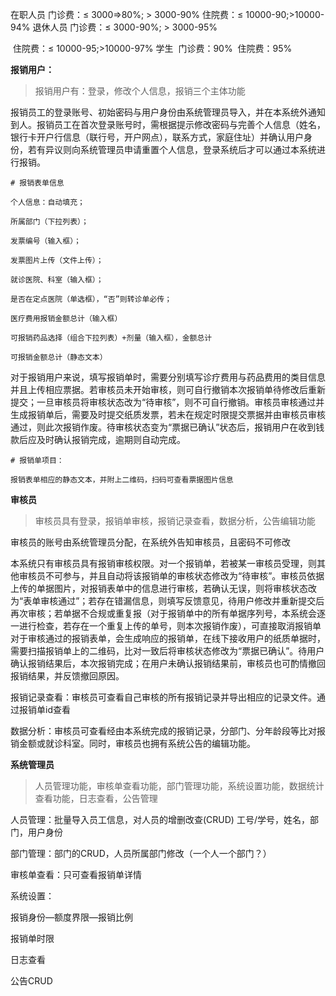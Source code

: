 在职人员
	门诊费：$\le$ 3000=>80%; > 3000-90%
	住院费：$\le$  10000-90;>10000-94%
退休人员
	门诊费：$\le$  3000-90%; > 3000-95%

​	住院费：$\le$  10000-95;>10000-97%
学生
​	门诊费：90%
​	住院费：95%

**报销用户：** 

> 报销用户有：登录，修改个人信息，报销三个主体功能

报销员工的登录账号、初始密码与用户身份由系统管理员导入，并在本系统外通知到人。报销员工在首次登录账号时，需根据提示修改密码与完善个人信息（姓名，银行卡开户行信息（联行号，开户网点），联系方式，家庭住址）并确认用户身份，若有异议则向系统管理员申请重置个人信息，登录系统后才可以通过本系统进行报销。

```
# 报销表单信息

个人信息：自动填充；

所属部门（下拉列表）；

发票编号（输入框）；

发票图片上传（文件上传）；

就诊医院、科室（输入框）；

是否在定点医院（单选框），“否”则转诊单必传；

医疗费用报销金额总计（输入框）

可报销药品选择（组合下拉列表）+剂量（输入框），金额总计

可报销金额总计（静态文本）
```

对于报销用户来说，填写报销单时，需要分别填写诊疗费用与药品费用的类目信息并且上传相应票据。若审核员未开始审核，则可自行撤销本次报销单待修改后重新提交；一旦审核员将审核状态改为“待审核”，则不可自行撤销。审核员审核通过并生成报销单后，需要及时提交纸质发票，若未在规定时限提交票据并由审核员审核通过，则此次报销作废。待审核状态变为“票据已确认”状态后，报销用户在收到钱款后应及时确认报销完成，逾期则自动完成。

```
# 报销单项目：

报销表单相应的静态文本，并附上二维码，扫码可查看票据图片信息
```

**审核员**

> 审核员具有登录，报销单审核，报销记录查看，数据分析，公告编辑功能

审核员的账号由系统管理员分配，在系统外告知审核员，且密码不可修改

本系统只有审核员具有报销审核权限。对一个报销单，若被某一审核员受理，则其他审核员不可参与，并且自动将该报销单的审核状态修改为“待审核”。审核员依据上传的单据图片，对报销表单中的信息进行审核，若确认无误，则将审核状态改为“表单审核通过”；若存在错漏信息，则填写反馈意见，待用户修改并重新提交后再次审核；若单据不合规或重复报（对于报销单中的所有单据序列号，本系统会逐一进行检查，若存在一个重复上传的单号，则本次报销作废），可直接取消报销单对于审核通过的报销表单，会生成响应的报销单，在线下接收用户的纸质单据时，需要扫描报销单上的二维码，比对一致后将审核状态修改为“票据已确认”。待用户确认报销结果后，本次报销完成；在用户未确认报销结果前，审核员也可酌情撤回报销结果，并反馈撤回原因。

报销记录查看：审核员可查看自己审核的所有报销记录并导出相应的记录文件。通过报销单id查看

数据分析：审核员可查看经由本系统完成的报销记录，分部门、分年龄段等比对报销金额或就诊科室。同时，审核员也拥有系统公告的编辑功能。

**系统管理员**

> 人员管理功能，审核单查看功能，部门管理功能，系统设置功能，数据统计查看功能，日志查看，公告管理

人员管理：批量导入员工信息，对人员的增删改查(CRUD) 工号/学号，姓名，部门，用户身份

部门管理：部门的CRUD，人员所属部门修改（一个人一个部门？）

审核单查看：只可查看报销单详情

系统设置：

报销身份—额度界限—报销比例

报销单时限

日志查看

公告CRUD
